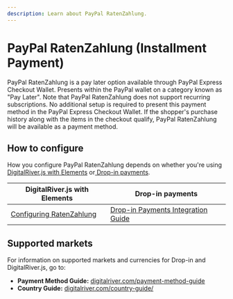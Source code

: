 ```yaml
---
description: Learn about PayPal RatenZahlung.
---
```


# PayPal RatenZahlung (Installment Payment)

PayPal RatenZahlung is a pay later option available through PayPal Express Checkout Wallet. Presents within the PayPal wallet on a category known as "Pay Later". Note that PayPal RatenZahlung does not support recurring subscriptions. No additional setup is required to present this payment method in the PayPal Express Checkout Wallet. If the shopper's purchase history along with the items in the checkout qualify, PayPal RatenZahlung will be available as a payment method. &#x20;

## How to configure&#x20;

How you configure PayPal RatenZahlung depends on whether you're using [DigitalRiver.js with Elements](../payments-solutions/digitalriver.js/) or[ Drop-in payments](../payments-solutions/drop-in/).   &#x20;

| DigitalRiver.js with Elements                                                                                   | Drop-in payments                                                                                 |
| --------------------------------------------------------------------------------------------------------------- | ------------------------------------------------------------------------------------------------ |
| [Configuring RatenZahlung](../payments-solutions/digitalriver.js/payment-methods/paypal.md#paypal-ratenzahlung) | [Drop-in Payments Integration Guide](../payments-solutions/drop-in/drop-in-integration-guide.md) |

## Supported markets

For information on supported markets and currencies for Drop-in and DigitalRiver.js, go to:&#x20;

* **Payment Method Guide:** [digitalriver.com/payment-method-guide](https://www.digitalriver.com/payment-method-guide/)
* **Country Guide:** [digitalriver.com/country-guide/](https://www.digitalriver.com/country-guide/)
